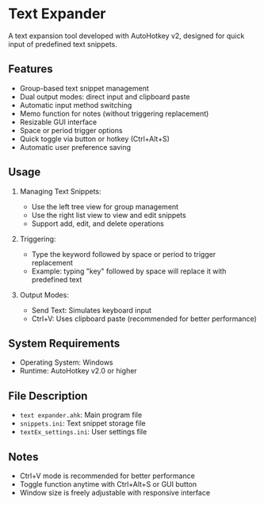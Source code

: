 # Text Expander

A text expansion tool developed with AutoHotkey v2, designed for quick input of predefined text snippets.

## Features

- Group-based text snippet management
- Dual output modes: direct input and clipboard paste
- Automatic input method switching
- Memo function for notes (without triggering replacement)
- Resizable GUI interface
- Space or period trigger options
- Quick toggle via button or hotkey (Ctrl+Alt+S)
- Automatic user preference saving

## Usage

1. Managing Text Snippets:
   - Use the left tree view for group management
   - Use the right list view to view and edit snippets
   - Support add, edit, and delete operations

2. Triggering:
   - Type the keyword followed by space or period to trigger replacement
   - Example: typing "key" followed by space will replace it with predefined text

3. Output Modes:
   - Send Text: Simulates keyboard input
   - Ctrl+V: Uses clipboard paste (recommended for better performance)

## System Requirements

- Operating System: Windows
- Runtime: AutoHotkey v2.0 or higher

## File Description

- `text expander.ahk`: Main program file
- `snippets.ini`: Text snippet storage file
- `textEx_settings.ini`: User settings file

## Notes

- Ctrl+V mode is recommended for better performance
- Toggle function anytime with Ctrl+Alt+S or GUI button
- Window size is freely adjustable with responsive interface
